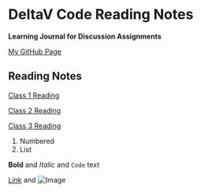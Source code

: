 # DeltaV Code Reading Notes
**Learning Journal for Discussion Assignments**

[My GitHub Page](https://kimcooprider.github.io/reading-notes/)

## Reading Notes

[Class 1 Reading](/classOne.md)

[Class 2 Reading](/classTwo.md)

[Class 3 Reading](/classThree.md)

1. Numbered
2. List

**Bold** and _Italic_ and `Code` text

[Link](url) and ![Image](src)
```
